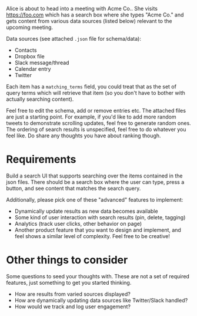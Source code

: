 Alice is about to head into a meeting with Acme Co.. She visits https://foo.com which has a search box
where she types "Acme Co." and gets content from various data sources (listed below) relevant to the
upcoming meeting.

Data sources (see attached `.json` file for schema/data):

- Contacts
- Dropbox file
- Slack message/thread
- Calendar entry
- Twitter

Each item has a `matching_terms` field, you could treat that as the set of query terms which will retrieve that item (so you don't have to bother with actually searching content).

Feel free to edit the schema, add or remove entries etc. The attached files are just a starting point. For example, if you'd like to add more random tweets to demonstrate scrolling updates, feel free to generate random ones. The ordering of search results is unspecified, feel free to do whatever you feel like. Do share any thoughts you have about ranking though.

# Requirements

Build a search UI that supports searching over the items contained in the json files. There should be a search box where the user can type, press a button, and see content that matches the search query.

Additionally, please pick one of these "advanced" features to implement:

- Dynamically update results as new data becomes available
- Some kind of user interaction with search results (pin, delete, tagging)
- Analytics (track user clicks, other behavior on page)
- Another product feature that you want to design and implement, and feel shows a similar level of complexity. Feel free to be creative!

# Other things to consider

Some questions to seed your thoughts with. These are not a set of required features, just something to get you started thinking.

- How are results from varied sources displayed?
- How are dynamically updating data sources like Twitter/Slack handled?
- How would we track and log user engagement?
